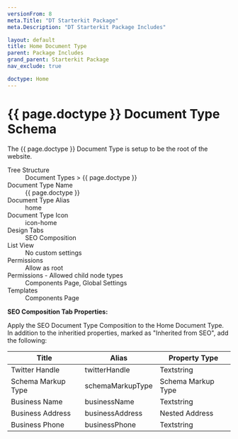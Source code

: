 ```yaml
---
versionFrom: 8
meta.Title: "DT Starterkit Package"
meta.Description: "DT Starterkit Package Includes"

layout: default
title: Home Document Type
parent: Package Includes
grand_parent: Starterkit Package
nav_exclude: true

doctype: Home
---
```


# {{ page.doctype }} Document Type Schema

The {{ page.doctype }} Document Type is setup to be the root of the website. 

<dl>
    <dt>Tree Structure</dt> <dd>Document Types > {{ page.doctype }}</dd>
    <dt>Document Type Name</dt> <dd>{{ page.doctype }}</dd>
    <dt>Document Type Alias</dt> <dd>home</dd>
    <dt>Document Type Icon</dt> <dd>icon-home</dd>
    <dt>Design Tabs</dt> <dd>SEO Composition</dd>
    <dt>List View</dt> <dd>No custom settings</dd>
    <dt>Permissions</dt> <dd>Allow as root</dd>
    <dt>Permissions - Allowed child node types</dt> <dd>Components Page, Global Settings</dd>
    <dt>Templates</dt> <dd>Components Page</dd>
</dl>

**SEO Composition Tab Properties:**

Apply the SEO Document Type Composition to the Home Document Type. In addition to the inheritied properties, marked as "Inherited from SEO", add the following:

| Title | Alias | Property Type |
|-------|-------|---------------|
| Twitter Handle | twitterHandle | Textstring |
| Schema Markup Type | schemaMarkupType | Schema Markup Type |
| Business Name | businessName | Textstring |
| Business Address | businessAddress | Nested Address |
| Business Phone | businessPhone | Textstring |